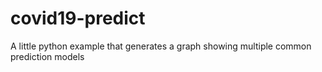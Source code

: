 # covid19-predict
A little python example that generates a graph showing multiple common prediction models
